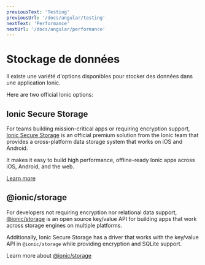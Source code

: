 ```yaml
---
previousText: 'Testing'
previousUrl: '/docs/angular/testing'
nextText: 'Performance'
nextUrl: '/docs/angular/performance'
---
```


# Stockage de données

Il existe une variété d'options disponibles pour stocker des données dans une application Ionic.

Here are two official Ionic options:

## Ionic Secure Storage

For teams building mission-critical apps or requiring encryption support, [Ionic Secure Storage](https://ionic.io/docs/secure-storage) is an official premium solution from the Ionic team that provides a cross-platform data storage system that works on iOS and Android.

It makes it easy to build high performance, offline-ready Ionic apps across iOS, Android, and the web.

[Learn more](https://ionic.io/products/secure-storage)

## @ionic/storage

For developers not requiring encryption nor relational data support, [@ionic/storage](https://github.com/ionic-team/ionic-storage) is an open source key/value API for building apps that work across storage engines on multiple platforms.

Additionally, Ionic Secure Storage has a driver that works with the key/value API in `@ionic/storage` while providing encryption and SQLite support.

Learn more about [@ionic/storage](https://github.com/ionic-team/ionic-storage)
